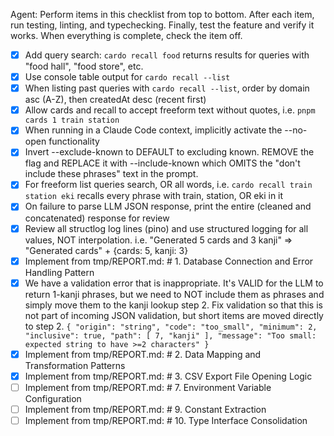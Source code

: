 Agent: Perform items in this checklist from top to bottom. After each item, run testing, linting, and typechecking. Finally, test the feature and verify it works. When everything is complete, check the item off.

- [x] Add query search: `cardo recall food` returns results for queries with "food hall", "food store", etc.
- [x] Use console table output for `cardo recall --list`
- [x] When listing past queries with `cardo recall --list`, order by domain asc (A-Z), then createdAt desc (recent first)
- [x] Allow cards and recall to accept freeform text without quotes, i.e. `pnpm cards 1 train station`
- [x] When running in a Claude Code context, implicitly activate the --no-open functionality
- [x] Invert --exclude-known to DEFAULT to excluding known. REMOVE the flag and REPLACE it with --include-known which OMITS the "don't include these phrases" text in the prompt.
- [x] For freeform list queries search, OR all words, i.e. `cardo recall train station eki` recalls every phrase with train, station, OR eki in it
- [x] On failure to parse LLM JSON response, print the entire (cleaned and concatenated) response for review
- [x] Review all structlog log lines (pino) and use structured logging for all values, NOT interpolation. i.e. "Generated 5 cards and 3 kanji" => "Generated cards" + {cards: 5, kanji: 3}
- [x] Implement from tmp/REPORT.md: # 1. Database Connection and Error Handling Pattern
- [x] We have a validation error that is inappropriate. It's VALID for the LLM to return 1-kanji phrases, but we need to NOT include them as phrases and simply move them to the kanji lookup step 2. Fix validation so that this is not part of incoming JSON validation, but short items are moved directly to step 2. `{ "origin": "string", "code": "too_small", "minimum": 2, "inclusive": true, "path": [ 7, "kanji" ], "message": "Too small: expected string to have >=2 characters" }`
- [x] Implement from tmp/REPORT.md: # 2. Data Mapping and Transformation Patterns
- [x] Implement from tmp/REPORT.md: # 3. CSV Export File Opening Logic
- [ ] Implement from tmp/REPORT.md: # 7. Environment Variable Configuration
- [ ] Implement from tmp/REPORT.md: # 9. Constant Extraction
- [ ] Implement from tmp/REPORT.md: # 10. Type Interface Consolidation

